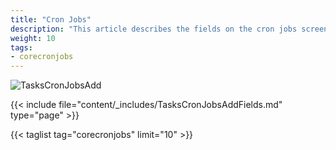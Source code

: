 ```yaml
---
title: "Cron Jobs"
description: "This article describes the fields on the cron jobs screen on TrueNAS CORE."
weight: 10
tags:
- corecronjobs
---
```


![TasksCronJobsAdd](/images/CORE/12.0/TasksCronJobsAdd.png "Creating a new Cron Job")

{{< include file="content/_includes/TasksCronJobsAddFields.md" type="page" >}}

{{< taglist tag="corecronjobs" limit="10" >}}

